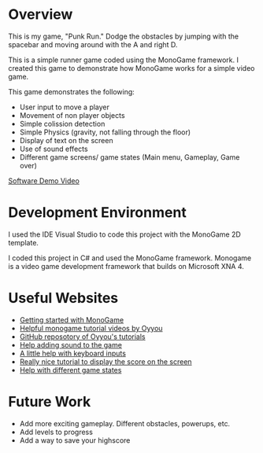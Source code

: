 # Overview

This is my game, "Punk Run." Dodge the obstacles by jumping with the spacebar and moving around with the A and right D. 

This is a simple runner game coded using the MonoGame framework. I created this game to demonstrate how MonoGame works for a simple video game.

This game demonstrates the following:

* User input to move a player
* Movement of non player objects
* Simple colission detection
* Simple Physics (gravity, not falling through the floor)
* Display of text on the screen
* Use of sound effects
* Different game screens/ game states (Main menu, Gameplay, Game over)


[Software Demo Video](https://youtu.be/x0VH3uojr1o)

# Development Environment

I used the IDE Visual Studio to code this project with the MonoGame 2D template. 

I coded this project in C# and used the MonoGame framework. Monogame is a video game development framework that builds on Microsoft XNA 4.

# Useful Websites

* [Getting started with MonoGame](https://docs.monogame.net/articles/getting_started/0_getting_started.html)
* [Helpful monogame tutorial videos by Oyyou](https://www.youtube.com/@Oyyou)
* [GitHub reposotory of Oyyou's tutorials](https://github.com/Oyyou/MonoGame_Tutorials)
* [Help adding sound to the game](https://gamefromscratch.com/monogame-tutorial-audio/)
* [A little help with keyboard inputs](https://community.monogame.net/t/one-shot-key-press/11669)
* [Really nice tutorial to display the score on the screen](http://rbwhitaker.wikidot.com/monogame-drawing-text-with-spritefonts)
* [Help with different game states](https://community.monogame.net/t/switch-scenes-in-monogame/2605/2)

# Future Work

* Add more exciting gameplay. Different obstacles, powerups, etc.
* Add levels to progress
* Add a way to save your highscore
